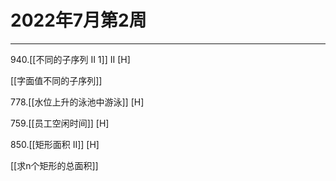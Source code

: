 # 2022年7月第2周

---
940.[[不同的子序列 II 1]] II [H]

[[字面值不同的子序列]]

778.[[水位上升的泳池中游泳]] [H]

759.[[员工空闲时间]] [H]

850.[[矩形面积 II]] [H]

[[求n个矩形的总面积]]





